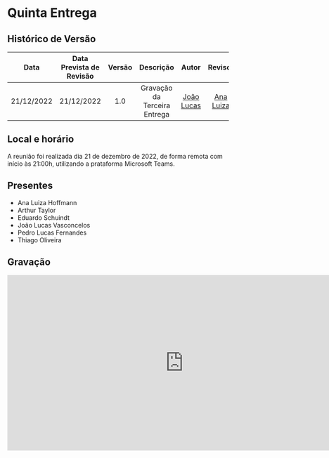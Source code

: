 # Quinta Entrega

## <a>Histórico de Versão</a>
|Data|Data Prevista de Revisão|Versão|Descrição|Autor|Revisor|
| :----------: |:-----------:| :------: | :-----------: | :---------: |:---------: |
|21/12/2022|21/12/2022|1.0|Gravação da Terceira Entrega| [João Lucas](https://github.com/Hackairos)| [Ana Luiza](https://github.com/AnHoff) |

## <a>Local e horário</a>

A reunião foi realizada dia 21 de dezembro de 2022, de forma remota com início às 21:00h, utilizando a prataforma Microsoft Teams.

## <a>Presentes</a>

- Ana Luiza Hoffmann
- Arthur Taylor
- Eduardo Schuindt
- João Lucas Vasconcelos
- Pedro Lucas Fernandes
- Thiago Oliveira

## <a>Gravação</a>

<center>
<iframe width="800" height="400" src="https://www.youtube-nocookie.com/embed/qlIrAinpoTk" frameborder="0" allow="accelerometer; autoplay; clipboard-write; encrypted-media; gyroscope; picture-in-picture" allowfullscreen></iframe>
</center>
